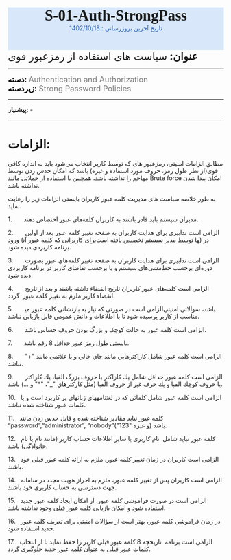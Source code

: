 <div style="height:100;margin-top:50;text-align:center;background-color:#D8E8FA"><b style="font-size:35px;  font-family:'verdana'" >S-01-Auth-StrongPass</b>
<div style="color:#2C62B8;">تاریخ آخرین بروزرسانی : 1402/10/18</div></div>

<div style="font-size:24px"><b>عنوان:     </b>سیاست های استفاده از رمزعبور قوی</div>

-----

<div style="font-size:18px;color:#7A7A7A;"><b style="color:#000;">دسته: </b>Authentication and Authorization</div>
<div style="font-size:18px;color:#7A7A7A;"><b style="color:#000;">زیردسته: </b>Strong Password Policies</div>

------

<div style="font-size:15px"><b>پیشنیاز: </b>-</div>

---------
# الزامات:

مطابق الزامات امنیتی، رمزعبور های که توسط کاربر انتخاب می‌شود باید به اندازه کافی قوی(از نظر طول رمز، حروف مورد استفاده و غیره) باشد که امکان حدس زدن توسط مهاجم را نداشته باشد، همچنین با استفاده از حملاتی مانند Brute force امکان پیدا شدن نداشته باشد.

به طور خلاصه سیاست های مدیریت کلمه عبور کاربران بایستی الزامات زیر را رعایت نماید.

1.       مدیران سیستم باید قادر باشند به کاربران کلمه‌های عبور اختصاص دهند.

2.       الزامی است تدابیری برای هدایت کاربران به صفحه تغییر کلمه عبور بعد از اولين ورود (برای کاربرانی که کلمه عبور آن‎ها توسط مدیر سیستم تخصیص یافته است) در برنامه کاربردی دیده شود.

3.       الزامی است تدابیری برای هدایت کاربران به صفحه تغيير كلمه‌هاي عبور بصورت دوره‌اي برحسب خط‌مشي‌هاي سیستم و يا برحسب تقاضای کاربر در برنامه کاربردی دیده شود.

4.       الزامی است کلمه‌های عبور کاربران تاریخ انقضاء داشته باشند و بعد از تاریخ انقضاء کاربر ملزم به تغییر کلمه عبور  گردد.

5.       الزامی است در صورتی که نیاز به بازنشانی کلمه عبور می‎باشد، سوالاتی امنیتی مناسب از کاربر پرسیده شود تا با اطلاعات و دانش عمومی قابل بازیابی نباشد.

6.       الزامی است کلمه عبور به حالت کوچک و بزرگ بودن حروف حساس باشد.

7.       بایستی طول رمز عبور حداقل 8 رقم باشد.

8.       الزامی است کلمه عبور شامل کاراکترهايي مانند جاي خالي و يا علائمی مانند "+" نباشد.

9.       الزامی است کلمه عبور حداقل شامل يك كاراكتر با حروف بزرگ الفبا، یك كاراكتر با حروف كوچك الفبا و يك حرف غير از حروف الفبا (مثل كاركترهاي "_"، "*" و ...) باشد.

10.   الزامی است کلمه عبور شامل کلماتی که در لغت‏نامه‏هاي زبان‏هاي پر کاربرد است و یا کلمات عبور شناخته شده نباشد.

11.   کلمه عبور نبايد مقادیر شناخته شده و قابل حدس زدن مانند “password”,“administrator”, “nobody”("123" و غیره) باشد.

12.   کلمه عبور نباید شامل  نام کاربری یا سایر اطلاعات حساب کاربر (مانند نام یا نام خانوادگی) باشد.

13.   الزامی است کاربران در زمان تغییر کلمه عبور، ملزم به ارائه کلمه عبور قبلی خود باشند.

14.   الزامی است کاربران پس از تغییر کلمه عبور، ملزم به احراز هویت مجدد در سامانه جهت دسترسی به حساب کاربری خود باشند.

15.   الزامی است در صورت فراموشی کلمه عبور، از امکان ایجاد کلمه عبور جدید استفاده شود و امکان بازیابی کلمه عبور قبلی وجود نداشته باشد.

16.   در زمان فراموشی کلمه عبور، بهتر است از سؤالات امنیتی برای تعریف کلمه عبور جدید استفاده شود.

17.   الزامی است برنامه  تاریخچه 8 کلمه عبور قبلی کاربر را حفظ نماید تا از انتخاب کلمات عبور قبلی به عنوان کلمه عبور جدید جلوگیری گردد.




